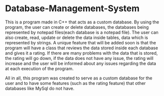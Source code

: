 # Database-Management-System

This is a program made in C++ that acts as a custom database. By using the program, the user can create or delete databases, the databases being represented by notepad files(each database is a notepad file).  The user can also create, read, update or delete the data inside tables, data which is represented by strings. A unique feature that will be added soon is that the program will  have a class that reviews the data stored inside each database and gives it a rating. If there are many problems with the data that is stored, the rating will go down, if the data does not have any issue, the rating will increase and the user will be informed about any issues regarding the data at each execution of the program.

All in all, this program was created to serve as a custom database for the user and to have some features (such as the rating feature) that other databases like MySql do not have.

